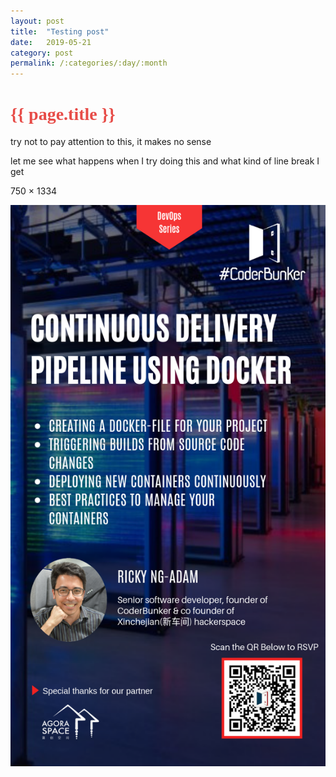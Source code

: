 ```yaml
---
layout: post
title:  "Testing post"
date:   2019-05-21
category: post
permalink: /:categories/:day/:month
---
```


<h1><span style="color:#e74c48; font-family: montserrat; font-weight:600"> 
    {{ page.title }} 
</span></h1>

try not to pay attention to this, it makes no sense

let me see what happens when I try doing this and what kind of line break I get

750 × 1334


  ![Ricky CD](/assets/workshops/ricky-CD.jpg)

